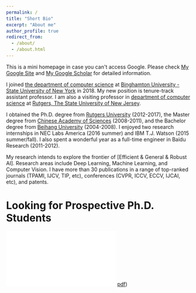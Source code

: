 ```yaml
---
permalink: /
title: "Short Bio"
excerpt: "About me"
author_profile: true
redirect_from: 
  - /about/
  - /about.html
---
```

This is a mini homepage in case you can't access Google. Please check [My Google Site](https://sites.google.com/site/xipengcshomepage/) and [My Google Scholar](https://scholar.google.com/citations?user=DWw4v0kAAAAJ&hl=en) for detailed information.

I joined [the department of computer science](https://www.binghamton.edu/computer-science/index.html) at [Binghamton University - State University of New York](https://www.binghamton.edu/) in 2018. My new position is tenure-track assistant professor. I am also a visiting professor in [department of computer science](https://www.cs.rutgers.edu/) at [Rutgers, The State University of New Jersey](https://www.rutgers.edu/).

I obtained the Ph.D. degree from [Rutgers University](https://www.cs.rutgers.edu/) (2012-2017), the Master degree from [Chinese Academy of Sciences](http://www.ia.cas.cn/) (2008-2011), and the Bachelor degree from [Beihang University](http://dept3.buaa.edu.cn/) (2004-2008). I enjoyed two research internships in NEC Labs America (2016 summer) and IBM T.J. Watson (2015 summer/fall). I also spent a wonderful year as a full-time engineer in Baidu Research (2011-2012).

My research intends to explore the frontier of [Efficient & General & Robust AI]. Research areas include Deep Learning, Machine Learning, and Computer Vision. I have more than 30 publications in a range of top-ranked journals (TPAMI, IJCV, TIP, etc), conferences (CVPR, ICCV, ECCV, IJCAI, etc), and patents. 

Looking for Prospective Ph.D. Students
======

![image](/files/PhD3.pdf)
[pdf](/images/PhD3.jpg))


